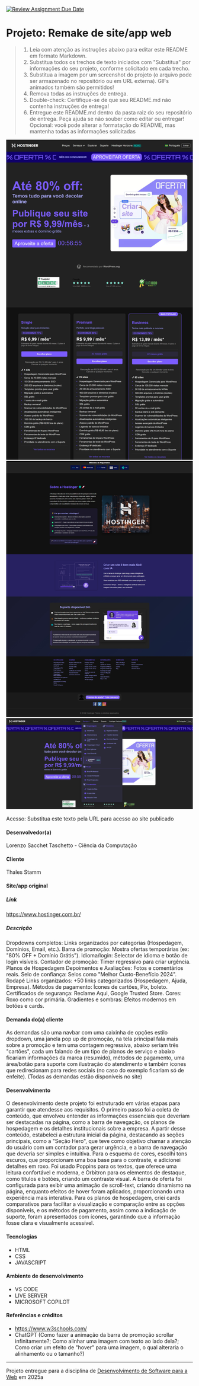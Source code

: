 [![Review Assignment Due Date](https://classroom.github.com/assets/deadline-readme-button-22041afd0340ce965d47ae6ef1cefeee28c7c493a6346c4f15d667ab976d596c.svg)](https://classroom.github.com/a/-0GsTofh)
# Projeto: Remake de site/app web

> 1. Leia com atenção as instruções abaixo para editar este README em formato Markdown.
> 2. Substitua todos os trechos de texto iniciados com "Substitua" por informações do seu projeto, conforme solicitado em cada trecho.
> 3. Substitua a imagem por um screenshot do projeto (o arquivo pode ser armazenado no repositório ou em URL externa). GIFs animados também são permitidos!
> 4. Remova todas as instruções de entrega.
> 5. Double-check: Certifique-se de que seu README.md não contenha instruções de entrega!
> 6. Entregue este README.md dentro da pasta raiz do seu repositório de entrega. Peça ajuda se não souber como editar ou entregar!
> Opcional: você pode alterar a formatação do README, mas mantenha todas as informações solicitadas

<img src="images/Projeto.jpg" alt="Screenshot do projeto" title="Screenshot do projeto">
<img src="images/Projeto2.jpg" alt="Screenshot do projeto" title="Screenshot do projeto">
<img src="images/Projeto3.jpg" alt="Screenshot do projeto" title="Screenshot do projeto">

Acesso: Substitua este texto pela URL para acesso ao site publicado

#### Desenvolvedor(a)
Lorenzo Sacchet Taschetto - Ciência da Computação

#### Cliente
Thales Stamm

#### Site/app original

##### Link
https://www.hostinger.com.br/

##### Descrição
Dropdowns completos: Links organizados por categorias (Hospedagem, Domínios, Email, etc.).
Barra de promoção: Mostra ofertas temporárias (ex: "80% OFF + Domínio Grátis").
Idioma/login: Selector de idioma e botão de login visíveis.
Contador de promoção: Timer regressivo para criar urgência.
Planos de Hospedagem
Depoimentos e Avaliações: Fotos e comentários reais.
Selo de confiança: Selos como "Melhor Custo-Benefício 2024".
Rodapé
Links organizados: +50 links categorizados (Hospedagem, Ajuda, Empresa).
Métodos de pagamento: Ícones de cartões, Pix, boleto.
Certificados de segurança: Reclame Aqui, Google Trusted Store.
Cores: Roxo como cor primária.
Gradientes e sombras: Efeitos modernos em botões e cards.

#### Demanda do(a) cliente
As demandas são uma navbar com uma caixinha de opções estilo dropdown, uma janela pop up de promoção, na tela principal fala mais sobre a promoção e tem uma contagem regressiva, abaixo seriam três "cartões", cada um falando de um tipo de planos de serviço e abaixo ficariam informações da marca (resumido), métodos de pagamento, uma área/botão para suporte com ilustração do atendimento e também ícones que redirecionam para redes sociais (no caso do exemplo ficariam só de enfeite). (Todas as demandas estão disponíveis no site)

#### Desenvolvimento
O desenvolvimento deste projeto foi estruturado em várias etapas para garantir que atendesse aos requisitos. O primeiro passo foi a coleta de conteúdo, que envolveu entender as informações essenciais que deveriam ser destacadas na página, como a barra de navegação, os planos de hospedagem e os detalhes institucionais sobre a empresa. A partir desse conteúdo, estabeleci a estrutura inicial da página, destacando as seções principais, como a "Seção Hero", que teve como objetivo chamar a atenção do usuário com um contador para gerar urgência, e a barra de navegação que deveria ser simples e intuitiva. Para o esquema de cores, escolhi tons escuros, que proporcionam uma boa base para o contraste, e adicionei detalhes em roxo. Foi usado Poppins para os textos, que oferece uma leitura confortável e moderna, e Orbitron para os elementos de destaque, como títulos e botões, criando um contraste visual. A barra de oferta foi configurada para exibir uma animação de scroll-text, criando dinamismo na página, enquanto efeitos de hover foram aplicados, proporcionando uma experiência mais interativa. Para os planos de hospedagem, criei cards comparativos para facilitar a visualização e comparação entre as opções disponíveis, e os métodos de pagamento, assim como a indicação de suporte, foram apresentados com ícones, garantindo que a informação fosse clara e visualmente acessível.

#### Tecnologias
- HTML
- CSS
- JAVASCRIPT

#### Ambiente de desenvolvimento
- VS CODE
- LIVE SERVER
- MICROSOFT COPILOT

#### Referências e créditos
- https://www.w3schools.com/
- ChatGPT (Como fazer a animação da barra de promoção scrollar infinitamente?; Como alinhar uma imagem com texto ao lado dela?; Como criar um efeito de "hover" para uma imagem, o qual alteraria o alinhamento ou o tamanho?)

---
Projeto entregue para a disciplina de [Desenvolvimento de Software para a Web](http://github.com/andreainfufsm/elc1090-2025a) em 2025a
